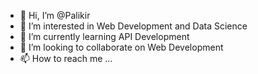 - 👋 Hi, I’m @Palikir
- 👀 I’m interested in Web Development and Data Science
- 🌱 I’m currently learning API Development
- 💞️ I’m looking to collaborate on Web Development
- 📫 How to reach me ...

<!---
Palikir/Palikir is a ✨ special ✨ repository because its `README.md` (this file) appears on your GitHub profile.
You can click the Preview link to take a look at your changes.
--->
